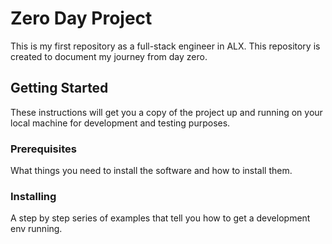 # Zero Day Project

This is my first repository as a full-stack engineer in ALX. This repository is created to document my journey from day zero.

## Getting Started

These instructions will get you a copy of the project up and running on your local machine for development and testing purposes.

### Prerequisites

What things you need to install the software and how to install them.



### Installing

A step by step series of examples that tell you how to get a development env running.
